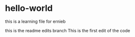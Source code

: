 # hello-world
this is a learning file for ernieb

this is the readme edits branch
This is the first edit of the code
